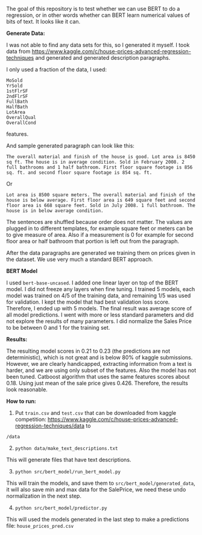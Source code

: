 
The goal of this repository is to test whether we can use BERT to do a regression, or in other words whether can BERT learn numerical values of bits of text. It looks like it can. 

**Generate Data:**

I was not able to find any data sets for this, so I generated it myself. I took data from https://www.kaggle.com/c/house-prices-advanced-regression-techniques and generated and generated description paragraphs. 

I only used a fraction of the data, I used:

`MoSold`\
`YrSold`\
`1stFlrSF`\
`2ndFlrSF`\
`FullBath`\
`HalfBath`\
`LotArea`\
`OverallQual`\
`OverallCond`

features.

And sample generated paragraph can look like this:

`
The overall material and finish of the house is good. Lot area is 8450 sq ft. The house is in average condition. Sold in February 2008. 2 full bathrooms and 1 half bathroom. First floor square footage is 856 sq. ft. and second floor square footage is 854 sq. ft.
`

Or

`
Lot area is 8500 square meters. The overall material and finish of the house is below average. First floor area is 649 square feet and second floor area is 668 square feet. Sold in July 2008. 1 full bathroom. The house is in below average condition.
`

The sentences are shuffled because order does not matter. The values are plugged in to different templates, for example square feet or meters can be to give measure of area. Also if a measurement is 0 for example for second floor area or half bathroom that portion is left out from the paragraph.

After the data paragraphs are generated we training them on prices given in the dataset. We use very much a standard BERT approach.

**BERT Model**

I used `bert-base-uncased`. I added one linear layer on top of the BERT model. I did not freeze any layers when fine tuning. I trained 5 models, each model was trained on 4/5 of the training data, and remaining 1/5 was used for validation. I kept the model that had best validation loss score. Therefore, I ended up with 5 models. The final result was average score of all model predictions. I went with more or less standard parameters and did not explore the results of many parameters. I did normalize the Sales Price to be between 0 and 1 for the training set.

**Results:**

The resulting model scores in 0.21 to 0.23 (the predictions are not deterministic), which is not great and is below 80% of kaggle submissions. However, we are clearly handicapped, extracting information from a text is harder, and we are using only subset of the features. Also the model has not been tuned. Catboost algorithm that uses the same features scores about 0.18. Using just mean of the sale price gives 0.426. Therefore, the results look reasonable.

**How to run:**

1) Put `train.csv` and `test.csv` that can be downloaded from kaggle competition: https://www.kaggle.com/c/house-prices-advanced-regression-techniques/data to

`/data`

2) `python data/make_text_descriptions.txt`

This will generate files that have text descriptions.

3) `python src/bert_model/run_bert_model.py`

This will train the models, and save them to `src/bert_model/generated_data`, it will also save min and max data for the SalePrice, we need these undo normalization in the next step.

4) `python src/bert_model/predictor.py`

This will used the models generated in the last step to make a predictions file: `house_prices_pred.csv`











